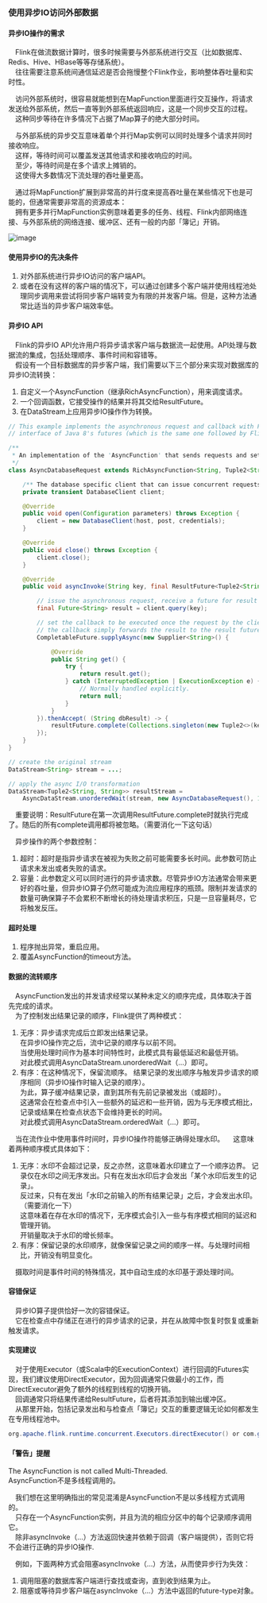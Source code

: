 ### 使用异步IO访问外部数据

#### 异步IO操作的需求

&emsp;Flink在做流数据计算时，很多时候需要与外部系统进行交互（比如数据库、Redis、Hive、HBase等等存储系统）。  
&emsp;往往需要注意系统间通信延迟是否会拖慢整个Flink作业，影响整体吞吐量和实时性。

&emsp;访问外部系统时，很容易就能想到在MapFunction里面进行交互操作，将请求发送给外部系统，然后一直等到外部系统返回响应，这是一个同步交互的过程。   
&emsp;这种同步等待在许多情况下占据了Map算子的绝大部分时间。

&emsp;与外部系统的异步交互意味着单个并行Map实例可以同时处理多个请求并同时接收响应。  
&emsp;这样，等待时间可以覆盖发送其他请求和接收响应的时间。   
&emsp;至少，等待时间是在多个请求上摊销的。  
&emsp;这使得大多数情况下流处理的吞吐量更高。

&emsp;通过将MapFunction扩展到非常高的并行度来提高吞吐量在某些情况下也是可能的，但通常需要非常高的资源成本：  
&emsp;拥有更多并行MapFunction实例意味着更多的任务、线程、Flink内部网络连接、与外部系统的网络连接、缓冲区、还有一般的内部「簿记」开销。

![image](http://images.icocoro.me//images/new/20190530000.png)

#### 使用异步IO的先决条件

1. 对外部系统进行异步IO访问的客户端API。  
2. 或者在没有这样的客户端的情况下，可以通过创建多个客户端并使用线程池处理同步调用来尝试将同步客户端转变为有限的并发客户端。但是，这种方法通常比适当的异步客户端效率低。

#### 异步IO API

&emsp;Flink的异步IO API允许用户将异步请求客户端与数据流一起使用。API处理与数据流的集成，包括处理顺序、事件时间和容错等。   
&emsp;假设有一个目标数据库的异步客户端，我们需要以下三个部分来实现对数据库的异步IO流转换：
1. 自定义一个AsyncFunction（继承RichAsyncFunction），用来调度请求。
2. 一个回调函数，它接受操作的结果并将其交给ResultFuture。
3. 在DataStream上应用异步IO操作作为转换。

```java
// This example implements the asynchronous request and callback with Futures that have the
// interface of Java 8's futures (which is the same one followed by Flink's Future)

/**
 * An implementation of the 'AsyncFunction' that sends requests and sets the callback.
 */
class AsyncDatabaseRequest extends RichAsyncFunction<String, Tuple2<String, String>> {

    /** The database specific client that can issue concurrent requests with callbacks */
    private transient DatabaseClient client;

    @Override
    public void open(Configuration parameters) throws Exception {
        client = new DatabaseClient(host, post, credentials);
    }

    @Override
    public void close() throws Exception {
        client.close();
    }

    @Override
    public void asyncInvoke(String key, final ResultFuture<Tuple2<String, String>> resultFuture) throws Exception {

        // issue the asynchronous request, receive a future for result
        final Future<String> result = client.query(key);

        // set the callback to be executed once the request by the client is complete
        // the callback simply forwards the result to the result future
        CompletableFuture.supplyAsync(new Supplier<String>() {

            @Override
            public String get() {
                try {
                    return result.get();
                } catch (InterruptedException | ExecutionException e) {
                    // Normally handled explicitly.
                    return null;
                }
            }
        }).thenAccept( (String dbResult) -> {
            resultFuture.complete(Collections.singleton(new Tuple2<>(key, dbResult)));
        });
    }
}

// create the original stream
DataStream<String> stream = ...;

// apply the async I/O transformation
DataStream<Tuple2<String, String>> resultStream =
    AsyncDataStream.unorderedWait(stream, new AsyncDatabaseRequest(), 1000, TimeUnit.MILLISECONDS, 100);
```

&emsp;重要说明：ResultFuture在第一次调用ResultFuture.complete时就执行完成了。随后的所有complete调用都将被忽略。（需要消化一下这句话）

&emsp;异步操作的两个参数控制：  
1. 超时：超时是指异步请求在被视为失败之前可能需要多长时间。此参数可防止请求未发出或者失败的请求。
2. 容量：此参数定义可以同时进行的异步请求数。尽管异步IO方法通常会带来更好的吞吐量，但异步IO算子仍然可能成为流应用程序的瓶颈。限制并发请求的数量可确保算子不会累积不断增长的待处理请求积压，只是一旦容量耗尽，它将触发反压。

#### 超时处理

1. 程序抛出异常，重启应用。
2. 覆盖AsyncFunction的timeout方法。

#### 数据的流转顺序

&emsp;AsyncFunction发出的并发请求经常以某种未定义的顺序完成，具体取决于首先完成的请求。   
&emsp;为了控制发出结果记录的顺序，Flink提供了两种模式：
1. 无序：异步请求完成后立即发出结果记录。  
在异步IO操作完之后，流中记录的顺序与以前不同。   
当使用处理时间作为基本时间特性时，此模式具有最低延迟和最低开销。  
对此模式调用AsyncDataStream.unorderedWait（...）即可。
2. 有序：在这种情况下，保留流顺序。 
结果记录的发出顺序与触发异步请求的顺序相同（异步IO操作时输入记录的顺序）。   
为此，算子缓冲结果记录，直到其所有先前记录被发出（或超时）。   
这通常会在检查点中引入一些额外的延迟和一些开销，因为与无序模式相比，记录或结果在检查点状态下会维持更长的时间。   
对此模式调用AsyncDataStream.orderedWait（...）即可。

&emsp;当在流作业中使用事件时间时，异步IO操作符能够正确得处理水印。 
&emsp;这意味着两种顺序模式具体如下：
1. 无序：水印不会超过记录，反之亦然，这意味着水印建立了一个顺序边界。 
记录仅在水印之间无序发出。只有在发出水印后才会发出「某个水印后发生的记录」。   
反过来，只有在发出「水印之前输入的所有结果记录」之后，才会发出水印。（需要消化一下）  
这意味着在存在水印的情况下，无序模式会引入一些与有序模式相同的延迟和管理开销。  
开销量取决于水印的增长频率。
2. 有序：保留记录的水印顺序，就像保留记录之间的顺序一样。与处理时间相比，开销没有明显变化。

&emsp;摄取时间是事件时间的特殊情况，其中自动生成的水印基于源处理时间。

#### 容错保证

&emsp;异步IO算子提供恰好一次的容错保证。   
&emsp;它在检查点中存储正在进行的异步请求的记录，并在从故障中恢复时恢复或重新触发请求。

#### 实现建议

&emsp;对于使用Executor（或Scala中的ExecutionContext）进行回调的Futures实现，我们建议使用DirectExecutor，因为回调通常只做最小的工作，而DirectExecutor避免了额外的线程到线程的切换开销。  
&emsp;回调通常只将结果传递给ResultFuture，后者将其添加到输出缓冲区。   
&emsp;从那里开始，包括记录发出和与检查点「簿记」交互的重要逻辑无论如何都发生在专用线程池中。

```java
org.apache.flink.runtime.concurrent.Executors.directExecutor() or com.google.common.util.concurrent.MoreExecutors.directExecutor().
```

#### 「警告」提醒

The AsyncFunction is not called Multi-Threaded.  
AsyncFunction不是多线程调用的。

&emsp;我们想在这里明确指出的常见混淆是AsyncFunction不是以多线程方式调用的。  
&emsp;只存在一个AsyncFunction实例，并且为流的相应分区中的每个记录顺序调用它。  
&emsp;除非asyncInvoke（...）方法返回快速并依赖于回调（客户端提供），否则它将不会进行正确的异步IO操作.

&emsp;例如，下面两种方式会阻塞asyncInvoke（...）方法，从而使异步行为失效：
1. 调用阻塞的数据库客户端进行查找或查询，直到收到结果为止。
2. 阻塞或等待异步客户端在asyncInvoke（...）方法中返回的future-type对象。
